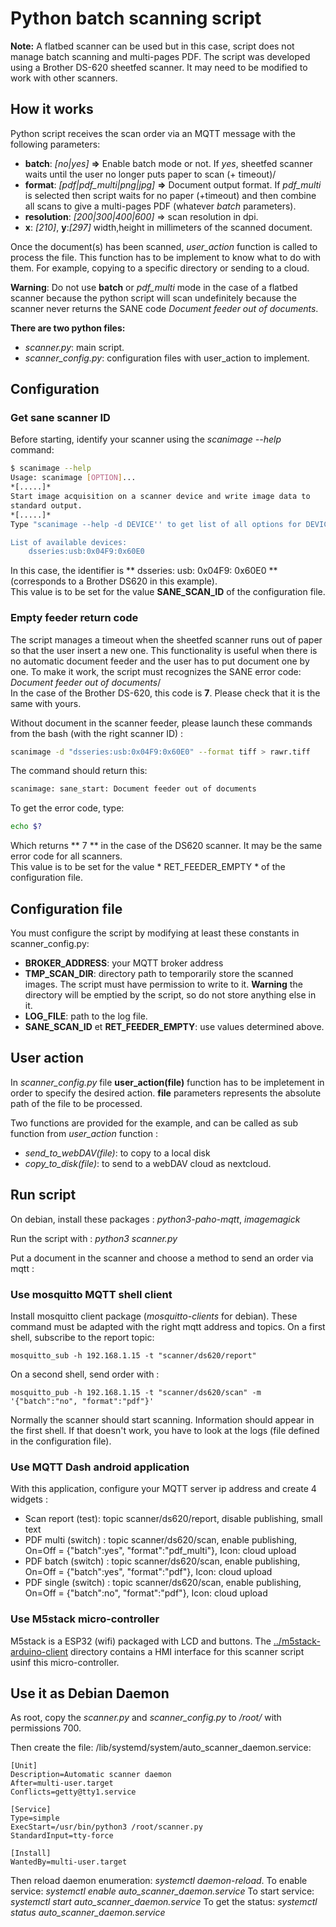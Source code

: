 # Python batch scanning script

**Note:** A flatbed scanner can be used but in this case, script does not manage batch scanning and multi-pages PDF. The script was developed using a Brother DS-620 sheetfed scanner. It may need to be modified to work with other scanners.

## How it works

Python script receives the scan order via an MQTT message with the following parameters:
 * **batch**: *[no|yes]* **=>** Enable batch mode or not. If *yes*, sheetfed scanner waits until the user no longer puts paper to scan (+ timeout)/
 * **format**: *[pdf|pdf_multi|png|jpg]* **=>** Document output format. If *pdf_multi* is selected then script waits for no paper (+timeout) and then combine all scans to give a multi-pages PDF (whatever *batch* parameters).
 * **resolution**: *[200|300|400|600]* => scan resolution in dpi.
 * **x**: *[210]*, **y**:*[297]* width,height in millimeters of the scanned document.

Once the document(s) has been scanned, *user_action* function is called to process the file. This function has to be implement to know what to do with them. For example, copying to a specific directory or sending to a cloud.

**Warning**: Do not use **batch** or *pdf_multi* mode in the case of a flatbed scanner because the python script will scan undefinitely because the scanner never returns the SANE code *Document feeder out of documents*.

**There are two python files:**
  * *scanner.py*: main script.
  * *scanner_config.py*: configuration files with user_action to implement.

## Configuration 
### Get sane scanner ID
Before starting, identify your scanner using the *scanimage --help* command:
```bash
$ scanimage --help
Usage: scanimage [OPTION]...
*[.....]*
Start image acquisition on a scanner device and write image data to
standard output.
*[.....]*
Type "scanimage --help -d DEVICE'' to get list of all options for DEVICE.

List of available devices:
    dsseries:usb:0x04F9:0x60E0
```
In this case, the identifier is ** dsseries: usb: 0x04F9: 0x60E0 ** (corresponds to a Brother DS620 in this example).  
This value is to be set for the value **SANE_SCAN_ID** of the configuration file.

### Empty feeder return code
The script manages a timeout when the sheetfed scanner runs out of paper so that the user insert a new one. This functionality is useful when there is no automatic document feeder and the user has to put document one by one. 
To make it work, the script must recognizes the SANE error code: *Document feeder out of documents*/  
In the case of the Brother DS-620, this code is **7**. Please check that it is the same with yours.  

Without document in the scanner feeder, please launch these commands from the bash (with the right scanner ID) :

```bash
scanimage -d "dsseries:usb:0x04F9:0x60E0" --format tiff > rawr.tiff
```
The command should return this:
```bash
scanimage: sane_start: Document feeder out of documents
```
To get the error code, type:
```bash
echo $?
```
Which returns ** 7 ** in the case of the DS620 scanner. It may be the same error code for all scanners.  
This value is to be set for the value * RET_FEEDER_EMPTY * of the configuration file.

## Configuration file

You must configure the script by modifying at least these constants in scanner_config.py:
 * **BROKER_ADDRESS**: your MQTT broker address
 * **TMP_SCAN_DIR**: directory path to temporarily store the scanned images. The script must have permission to write to it. **Warning** the directory will be emptied by the script, so do not store anything else in it. 
 * **LOG_FILE**: path to the log file.
 * **SANE_SCAN_ID** et **RET_FEEDER_EMPTY**: use values determined above.

## User action
In *scanner_config.py* file **user_action(file)** function has to be impletement in order to specify the desired action.
**file** parameters represents the absolute path of the file to be processed.

Two functions are provided for the example, and can be called as sub function from *user_action* function :
 * *send_to_webDAV(file)*: to copy to a local disk
 * *copy_to_disk(file)*: to send to a webDAV cloud as nextcloud.


## Run script

On debian, install these packages : *python3-paho-mqtt*, *imagemagick*

Run the script with : *python3 scanner.py*

Put a document in the scanner and choose a method to send an order via mqtt :

### Use mosquitto MQTT shell client

Install mosquitto client package (*mosquitto-clients* for debian). These command must be adapted with the right mqtt address and topics.
On a first shell, subscribe to the report topic:
```
mosquitto_sub -h 192.168.1.15 -t "scanner/ds620/report"
```
On a second shell, send order with :
```
mosquitto_pub -h 192.168.1.15 -t "scanner/ds620/scan" -m '{"batch":"no", "format":"pdf"}'
```

Normally the scanner should start scanning. Information should appear in the first shell.
If that doesn't work, you have to look at the logs (file defined in the configuration file).

### Use MQTT Dash android application

With this application, configure your MQTT server ip address and create 4 widgets :
 * Scan report (test): topic scanner/ds620/report, disable publishing, small text
 * PDF multi (switch) : topic scanner/ds620/scan, enable publishing, On=Off = {"batch":yes", "format":"pdf_multi"}, Icon: cloud upload
 * PDF batch (switch) : topic scanner/ds620/scan, enable publishing, On=Off = {"batch":yes", "format":"pdf"}, Icon: cloud upload
 * PDF single (switch) : topic scanner/ds620/scan, enable publishing, On=Off = {"batch":no", "format":"pdf"}, Icon: cloud upload

### Use M5stack micro-controller

M5stack is a ESP32 (wifi) packaged with LCD and buttons. The [../m5stack-arduino-client](/m5stack-arduino-client/) directory contains a HMI interface for this scanner script usinf this micro-controller.

## Use it as Debian Daemon

As root, copy the *scanner.py* and *scanner_config.py* to */root/* with permissions 700.

Then create the file: /lib/systemd/system/auto_scanner_daemon.service:

```
[Unit]
Description=Automatic scanner daemon
After=multi-user.target
Conflicts=getty@tty1.service

[Service]
Type=simple
ExecStart=/usr/bin/python3 /root/scanner.py
StandardInput=tty-force

[Install]
WantedBy=multi-user.target
```

Then reload daemon enumeration: *systemctl daemon-reload*.
To enable service: *systemctl enable auto_scanner_daemon.service* 
To start service: *systemctl start auto_scanner_daemon.service* 
To get the status: *systemctl status auto_scanner_daemon.service* 










